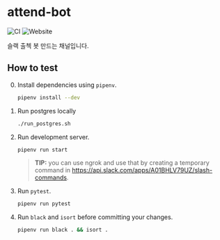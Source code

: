 # attend-bot

![CI](https://github.com/deepbaksu/attend-bot/workflows/CI/badge.svg)
![Website](https://img.shields.io/website?down_message=bot%20is%20offline&up_message=bot%20is%20online&url=https%3A%2F%2Fslackattend.herokuapp.com%2Fhealthcheck)

슬랙 출첵 봇 만드는 채널입니다.

## How to test

0. Install dependencies using `pipenv`.

   ```bash
   pipenv install --dev
   ```

1. Run postgres locally
   ```bash
   ./run_postgres.sh
   ```
2. Run development server.

   ```bash
   pipenv run start
   ```

   > **TIP:** you can use ngrok and use that by creating a temporary command in https://api.slack.com/apps/A01BHLV79UZ/slash-commands.

3. Run `pytest`.
   ```bash
   pipenv run pytest
   ```
4. Run `black` and `isort` before committing your changes.
   ```bash
   pipenv run black . && isort .
   ```
